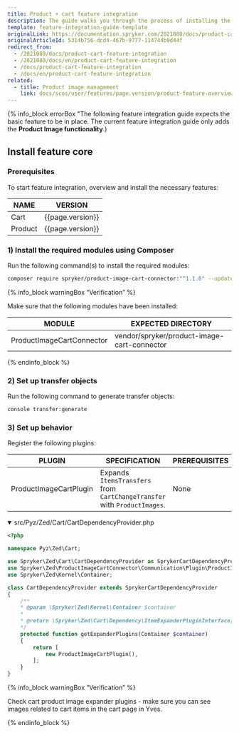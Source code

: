 ```yaml
---
title: Product + cart feature integration
description: The guide walks you through the process of installing the Product and Cart features in your project.
template: feature-integration-guide-template
originalLink: https://documentation.spryker.com/2021080/docs/product-cart-feature-integration
originalArticleId: 5314b756-dcd4-467b-9777-114744b9d44f
redirect_from:
  - /2021080/docs/product-cart-feature-integration
  - /2021080/docs/en/product-cart-feature-integration
  - /docs/product-cart-feature-integration
  - /docs/en/product-cart-feature-integration
related:
  - title: Product image management
    link: docs/scos/user/features/page.version/product-feature-overview/product-images-overview.html
---
```


{% info_block errorBox "The following feature integration guide expects the basic feature to be in place. The current feature integration guide only adds the **Product Image functionality**.)

## Install feature core

### Prerequisites

To start feature integration, overview and install the necessary features:

| NAME | VERSION |
| --- | --- |
| Cart | {{page.version}} |
| Product | {{page.version}} |

### 1) Install the required modules using Composer

Run the following command(s) to install the required modules:

```bash
composer require spryker/product-image-cart-connector:"^1.1.0" --update-with-dependencies
```

{% info_block warningBox “Verification” %}

Make sure that the following modules have been installed:

| MODULE | EXPECTED DIRECTORY |
| --- | --- |
| ProductImageCartConnector | vendor/spryker/product-image-cart-connector |

{% endinfo_block %}

### 2) Set up transfer objects

Run the following command to generate transfer objects:

```bash
console transfer:generate
```

### 3) Set up behavior

Register the following plugins:

| PLUGIN | SPECIFICATION | PREREQUISITES | NAMESPACE |
| --- | --- | --- | --- |
| ProductImageCartPlugin | Expands `ItemsTransfers` from `CartChangeTransfer` with `ProductImages`. | None | Spryker\Zed\ProductImageCartConnector\Communication\Plugin |

<details open><summary markdown='span'>src/Pyz/Zed/Cart/CartDependencyProvider.php</summary>

```php
<?php

namespace Pyz\Zed\Cart;

use Spryker\Zed\Cart\CartDependencyProvider as SprykerCartDependencyProvider;
use Spryker\Zed\ProductImageCartConnector\Communication\Plugin\ProductImageCartPlugin;
use Spryker\Zed\Kernel\Container;

class CartDependencyProvider extends SprykerCartDependencyProvider
{
	/**
	* @param \Spryker\Zed\Kernel\Container $container
	*
	* @return \Spryker\Zed\Cart\Dependency\ItemExpanderPluginInterface[]
	*/
	protected function getExpanderPlugins(Container $container)
	{
		return [
			new ProductImageCartPlugin(),
		];
	}
}
```
</details>

{% info_block warningBox “Verification” %}

Check cart product image expander plugins - make sure you can see images related to cart items in the cart page in Yves.

{% endinfo_block %}
